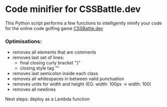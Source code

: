 # Code minifier for CSSBattle.dev

This Python script performs a few functions to intelligently minify your code for the online code golfing game [CSSBattle.dev](https://cssbattle.dev/)

### Optimisations:
* removes all elements that are comments
* removes last set of lines:
  * final closing curly bracket "}"
  * closing style tag "</style>"
 * removes last semicolon inside each class
 * removes all whitespaces in between valid punctuation
 * removes units for width and height (EG: width: 100px -> width: 100)
 * removes all newlines



Next steps:
deploy as a Lambda function
